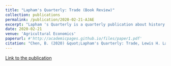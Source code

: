 ```yaml
---
title: "Lapham's Quarterly: Trade (Book Review)"
collection: publications
permalink: /publication/2020-02-21-AJAE
excerpt: "Lapham 's Quarterly is a quarterly publication about history and literature, and it was founded and edited by Lewis H. Lapham, a famous American author and editor. Each quarterly presents a host of excerpts from historical writings (e.g., books, essays and letters) on a particular topic by ancient, medieval, modern, and post‐modern writers. The publication also includes a lot of figures and art. The spring issue of 2019, an issue to be reviewed here, focuses on one of the most hotly debated topics: trade."
date: 2020-02-21
venue: 'Agricultural Economics'
paperurl: #'http://academicpages.github.io/files/paper1.pdf'
citation: "Chen, B. (2020) &quot;Lapham's Quarterly: Trade, Lewis H. Lapham, 2019, Lapham's Quarterly.&quot; <i>American Journal of Agricultural Economics</i>. doi:10.1002/ajae.12069"
---
```


<a href='https://onlinelibrary.wiley.com/doi/full/10.1002/ajae.12069'>Link to the publication</a>

